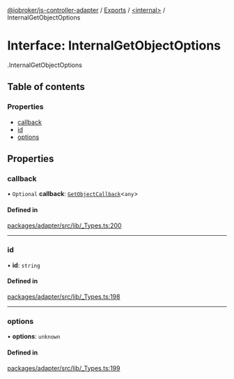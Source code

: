 [@iobroker/js-controller-adapter](../README.md) / [Exports](../modules.md) / [<internal\>](../modules/internal_.md) / InternalGetObjectOptions

# Interface: InternalGetObjectOptions

[<internal>](../modules/internal_.md).InternalGetObjectOptions

## Table of contents

### Properties

- [callback](internal_.InternalGetObjectOptions.md#callback)
- [id](internal_.InternalGetObjectOptions.md#id)
- [options](internal_.InternalGetObjectOptions.md#options)

## Properties

### callback

• `Optional` **callback**: [`GetObjectCallback`](../modules/internal_.md#getobjectcallback)<`any`\>

#### Defined in

[packages/adapter/src/lib/_Types.ts:200](https://github.com/ioBroker/ioBroker.js-controller/blob/c03ca562/packages/adapter/src/lib/_Types.ts#L200)

___

### id

• **id**: `string`

#### Defined in

[packages/adapter/src/lib/_Types.ts:198](https://github.com/ioBroker/ioBroker.js-controller/blob/c03ca562/packages/adapter/src/lib/_Types.ts#L198)

___

### options

• **options**: `unknown`

#### Defined in

[packages/adapter/src/lib/_Types.ts:199](https://github.com/ioBroker/ioBroker.js-controller/blob/c03ca562/packages/adapter/src/lib/_Types.ts#L199)
